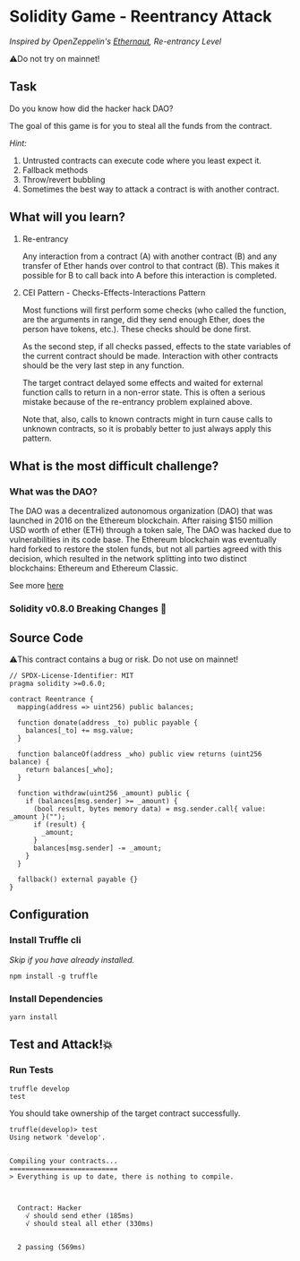 # Solidity Game - Reentrancy Attack

_Inspired by OpenZeppelin's [Ethernaut](https://ethernaut.openzeppelin.com), Re-entrancy Level_

⚠️Do not try on mainnet!

## Task

Do you know how did the hacker hack DAO?

The goal of this game is for you to steal all the funds from the contract.

_Hint:_

1. Untrusted contracts can execute code where you least expect it.
2. Fallback methods
3. Throw/revert bubbling
4. Sometimes the best way to attack a contract is with another contract.

## What will you learn?

1. Re-entrancy
   
   Any interaction from a contract (A) with another contract (B) and any transfer of Ether hands over control to that contract (B). This makes it possible for B to call back into A before this interaction is completed.

2. CEI Pattern - Checks-Effects-Interactions Pattern
   
   Most functions will first perform some checks (who called the function, are the arguments in range, did they send enough Ether, does the person have tokens, etc.). These checks should be done first.

   As the second step, if all checks passed, effects to the state variables of the current contract should be made. Interaction with other contracts should be the very last step in any function.

   The target contract delayed some effects and waited for external function calls to return in a non-error state. This is often a serious mistake because of the re-entrancy problem explained above.

   Note that, also, calls to known contracts might in turn cause calls to unknown contracts, so it is probably better to just always apply this pattern.

## What is the most difficult challenge?

### What was the DAO?

The DAO was a decentralized autonomous organization (DAO) that was launched in 2016 on the Ethereum blockchain. After raising $150 million USD worth of ether (ETH) through a token sale, The DAO was hacked due to vulnerabilities in its code base. The Ethereum blockchain was eventually hard forked to restore the stolen funds, but not all parties agreed with this decision, which resulted in the network splitting into two distinct blockchains: Ethereum and Ethereum Classic.

See more [here](https://www.gemini.com/cryptopedia/the-dao-hack-makerdao)

### Solidity v0.8.0 Breaking Changes 🤔

## Source Code

⚠️This contract contains a bug or risk. Do not use on mainnet!

```solidity
// SPDX-License-Identifier: MIT
pragma solidity >=0.6.0;

contract Reentrance {
  mapping(address => uint256) public balances;

  function donate(address _to) public payable {
    balances[_to] += msg.value;
  }

  function balanceOf(address _who) public view returns (uint256 balance) {
    return balances[_who];
  }

  function withdraw(uint256 _amount) public {
    if (balances[msg.sender] >= _amount) {
      (bool result, bytes memory data) = msg.sender.call{ value: _amount }("");
      if (result) {
        _amount;
      }
      balances[msg.sender] -= _amount;
    }
  }

  fallback() external payable {}
}

```

## Configuration

### Install Truffle cli

_Skip if you have already installed._

```
npm install -g truffle
```

### Install Dependencies

```
yarn install
```

## Test and Attack!💥

### Run Tests

```
truffle develop
test
```

You should take ownership of the target contract successfully.

```
truffle(develop)> test
Using network 'develop'.


Compiling your contracts...
===========================
> Everything is up to date, there is nothing to compile.



  Contract: Hacker
    √ should send ether (185ms)
    √ should steal all ether (330ms)


  2 passing (569ms)

```
